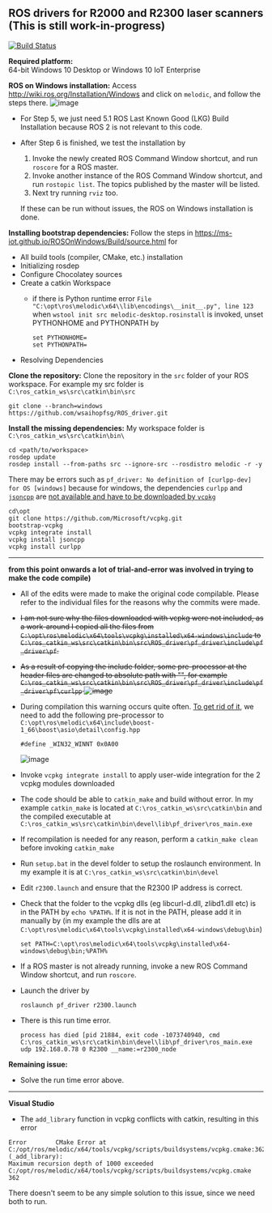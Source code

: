## ROS drivers for R2000 and R2300 laser scanners (This is still work-in-progress)

[![Build Status](https://travis-ci.org/PepperlFuchs/ROS_driver.svg?branch=master)](https://travis-ci.org/PepperlFuchs/ROS_driver)

**Required platform:**  
64-bit Windows 10 Desktop or Windows 10 IoT Enterprise

**ROS on Windows installation:**  Access http://wiki.ros.org/Installation/Windows and click on `melodic`, and follow the steps there. ![image](https://user-images.githubusercontent.com/75309631/100847609-fee64f80-34ba-11eb-9c47-96670d437385.png)

  * For Step 5, we just need 5.1 ROS Last Known Good (LKG) Build Installation because ROS 2 is not relevant to this code.

  * After Step 6 is finished, we test the installation by 
    1. Invoke the newly created ROS Command Window shortcut, and run `roscore` for a ROS master.
    2. Invoke another instance of the ROS Command Window shortcut, and run `rostopic list`. The topics published by the master will be listed. 
    3. Next try running `rviz` too. 
    
    If these can be run without issues, the ROS on Windows installation is done.

**Installing bootstrap dependencies:** Follow the steps in https://ms-iot.github.io/ROSOnWindows/Build/source.html for 

  * All build tools (compiler, CMake, etc.) installation
  * Initializing rosdep
  * Configure Chocolatey sources
  * Create a catkin Workspace
    * if there is Python runtime error `File "C:\opt\ros\melodic\x64\\lib\encodings\__init__.py", line 123` when `wstool init src melodic-desktop.rosinstall` is invoked, unset  PYTHONHOME and PYTHONPATH by
    
      ```
      set PYTHONHOME=
      set PYTHONPATH=
      ```
  * Resolving Dependencies
  
**Clone the repository:** Clone the repository in the `src` folder of your ROS workspace. For example my src folder is `C:\ros_catkin_ws\src\catkin\bin\src`
```
git clone --branch=windows https://github.com/wsaihopfsg/ROS_driver.git
```
**Install the missing dependencies:** My workspace folder is `C:\ros_catkin_ws\src\catkin\bin\`
```
cd <path/to/workspace>
rosdep update
rosdep install --from-paths src --ignore-src --rosdistro melodic -r -y
```
There may be errors such as `pf_driver: No definition of [curlpp-dev] for OS [windows]` because for windows, the dependencies `curlpp` and [`jsoncpp`](https://github.com/open-source-parsers/jsoncpp) are [not available and have to be downloaded by `vcpkg`](https://github.com/ros-industrial-consortium/tesseract/issues/146#issue-505378940)

```
cd\opt
git clone https://github.com/Microsoft/vcpkg.git
bootstrap-vcpkg
vcpkg integrate install
vcpkg install jsoncpp
vcpkg install curlpp
```
---
**from this point onwards a lot of trial-and-error was involved in trying to make the code compile)**

  * All of the edits were made to make the original code compilable. Please refer to the individual files for the reasons why the commits were made.

  * <del>I am not sure why the files downloaded with vcpkg were not included, as a work-around I copied all the files from `C:\opt\ros\melodic\x64\tools\vcpkg\installed\x64-windows\include` to `C:\ros_catkin_ws\src\catkin\bin\src\ROS_driver\pf_driver\include\pf_driver\pf`. </del>
  
  * <del>As a result of copying the include folder, some pre-processor at the header files are changed to absolute path with "", for example `C:\ros_catkin_ws\src\catkin\bin\src\ROS_driver\pf_driver\include\pf_driver\pf\curlpp`
  ![image](https://user-images.githubusercontent.com/75309631/100881247-a9289c00-34e8-11eb-8fda-5616cf93df33.png) </del>
  
  * During compilation this warning occurs quite often. [To get rid of it](https://docs.microsoft.com/en-us/cpp/porting/modifying-winver-and-win32-winnt?view=msvc-160), we need to add the following pre-processor to `C:\opt\ros\melodic\x64\include\boost-1_66\boost\asio\detail\config.hpp`
    ```
    #define _WIN32_WINNT 0x0A00
    ````
    ![image](https://user-images.githubusercontent.com/75309631/100874537-b2f9d180-34df-11eb-8f08-b661e46114e1.png)

  * Invoke `vcpkg integrate install` to apply user-wide integration for the 2 vcpkg modules downloaded
  
  * The code should be able to `catkin_make` and build without error. In my example `catkin_make` is located at `C:\ros_catkin_ws\src\catkin\bin` and the compiled executable at ` C:\ros_catkin_ws\src\catkin\bin\devel\lib\pf_driver\ros_main.exe` 
  
  * If recompilation is needed for any reason, perform a `catkin_make clean` before invoking `catkin_make`
  
  * Run `setup.bat` in the devel folder to setup the roslaunch environment. In my example it is at `C:\ros_catkin_ws\src\catkin\bin\devel`
  
  * Edit `r2300.launch` and ensure that the R2300 IP address is correct.
  
  * Check that the folder to the vcpkg dlls (eg libcurl-d.dll, zlibd1.dll etc) is in the PATH by `echo %PATH%`. If it is not in the PATH, please add it in manually by (in my example the dlls are at `C:\opt\ros\melodic\x64\tools\vcpkg\installed\x64-windows\debug\bin`)
    ```
    set PATH=C:\opt\ros\melodic\x64\tools\vcpkg\installed\x64-windows\debug\bin;%PATH%
    ```
  * If a ROS master is not already running, invoke a new ROS Command Window shortcut, and run `roscore`. 
  
  * Launch the driver by 
    ```
    roslaunch pf_driver r2300.launch
    ```
  * There is this run time error. 
    ```
    process has died [pid 21884, exit code -1073740940, cmd C:\ros_catkin_ws\src\catkin\bin\devel\lib\pf_driver\ros_main.exe udp 192.168.0.78 0 R2300 __name:=r2300_node
    ```
        
**Remaining issue:**
  * Solve the run time error above.
  
 ---
 **Visual Studio**
   * The `add_library` function in vcpkg conflicts with catkin, resulting in this error
   ```
   Error		CMake Error at C:/opt/ros/melodic/x64/tools/vcpkg/scripts/buildsystems/vcpkg.cmake:362 (_add_library):
   Maximum recursion depth of 1000 exceeded		C:/opt/ros/melodic/x64/tools/vcpkg/scripts/buildsystems/vcpkg.cmake	362	
   ```
   There doesn't seem to be any simple solution to this issue, since we need both to run.

  
